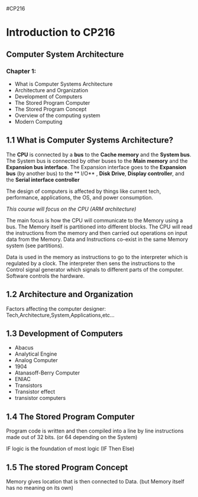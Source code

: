 #CP216

# Introduction to CP216
## Computer System Architecture

### Chapter 1:
- What is Computer Systems Architecture
- Architecture and Organization
- Development of Computers
- The Stored Program Computer
- The Stored Program Concept
- Overview of the computing system
- Modern Computing

## 1.1 What is Computer Systems Architecture?

The **CPU** is connected by a **bus** to the **Cache memory** and the **System bus**. The System bus is connected by other buses to the **Main memory** and the **Expansion bus interface**. The Expansion interface goes to the **Expansion bus** (by another bus) to the ** I/O** , **Disk Drive**, **Display controller**, and the **Serial interface controller**

The design of computers is affected by things like current tech, performance, applications, the OS, and power consumption.

*This course will focus on the CPU (ARM architecture)*

The main focus is how the CPU will communicate to the Memory using a bus. The Memory itself is partitioned into different blocks. The CPU will read the instructions from the memory and then carried out operations on input data from the Memory. Data and Instructions co-exist in the same Memory system (see partitions).

Data is used in the memory as instructions to go to the interpreter which is regulated by a clock. The interpreter then sens the instructions to the Control signal generator which signals to different parts of the computer. Software controls the hardware.

## 1.2 Architecture and Organization

Factors affecting the computer designer:
Tech,Architecture,System,Applications,etc...

## 1.3 Development of Computers

- Abacus
- Analytical Engine
- Analog Computer
- 1904
- Atanasoff-Berry Computer
- ENIAC
- Transistors
- Transistor effect
- transistor computers

## 1.4 The Stored Program Computer

Program code is written and then compiled into a line by line instructions made out of 32 bits. (or 64 depending on the System)

IF logic is the foundation of most logic (IF Then Else)

## 1.5 The stored Program Concept

Memory gives location that is then connected to Data. (but Memory itself has no meaning on its own)
